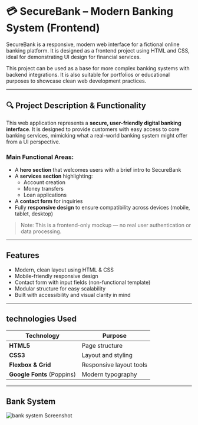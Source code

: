 # 💳 SecureBank – Modern Banking System (Frontend)

SecureBank is a responsive, modern web interface for a fictional online banking platform. It is designed as a frontend project using HTML and CSS, ideal for demonstrating UI design for financial services.

This project can be used as a base for more complex banking systems with backend integrations. It is also suitable for portfolios or educational purposes to showcase clean web development practices.

---

## 🔍 Project Description & Functionality

This web application represents a **secure, user-friendly digital banking interface**. It is designed to provide customers with easy access to core banking services, mimicking what a real-world banking system might offer from a UI perspective.

### Main Functional Areas:

- A **hero section** that welcomes users with a brief intro to SecureBank
- A **services section** highlighting:
  - Account creation
  - Money transfers
  - Loan applications
- A **contact form** for inquiries
- Fully **responsive design** to ensure compatibility across devices (mobile, tablet, desktop)

> Note: This is a frontend-only mockup — no real user authentication or data processing.

---

## Features

- Modern, clean layout using HTML & CSS
- Mobile-friendly responsive design
- Contact form with input fields (non-functional template)
- Modular structure for easy scalability
- Built with accessibility and visual clarity in mind

---

## technologies Used

| Technology     | Purpose                      |
|----------------|------------------------------|
| **HTML5**      | Page structure               |
| **CSS3**       | Layout and styling           |
| **Flexbox & Grid** | Responsive layout tools |
| **Google Fonts** (Poppins) | Modern typography  |

---
## Bank System

![bank system Screenshot]()




